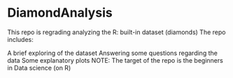 # DiamondAnalysis
This repo is regrading analyzing the R: built-in dataset (diamonds)
The repo includes:

A brief exploring of the dataset
Answering some questions regarding the data
Some explanatory plots
NOTE: The target of the repo is the beginners in Data science (on R)
